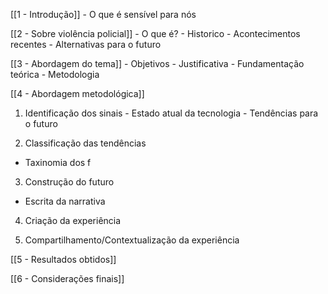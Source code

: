 [[1 - Introdução]]
	- O que é sensível para nós
	
[[2 - Sobre violência policial]]
	- O que é?
	- Historico
	- Acontecimentos recentes
	- Alternativas para o futuro
	
[[3 - Abordagem do tema]]
	- Objetivos
	- Justificativa
	- Fundamentação teórica
	- Metodologia
	
[[4 - Abordagem metodológica]]
 1. Identificação dos sinais
		- Estado atual da tecnologia
		- Tendências para o futuro

2. Classificação das tendências
- Taxinomia dos f
> 

3. Construção do futuro
- Escrita da narrativa
> 

4. Criação da experiência

> 

5. Compartilhamento/Contextualização da experiência

> 


[[5 - Resultados obtidos]]

[[6 - Considerações finais]]